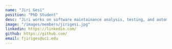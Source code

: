 ```yaml
---
name: "Jiri Gesi"
position: "PhD Student"
desc: "Jiri works on software maintainance analysis, testing, and automatic software repairs via using Artificial Intellengence techniques."
image: "/images/members/jirigesi.jpg"
linkedin: https://linkedin.com/
github: https://github.com/
email: fjiriges@uci.edu
---
```

